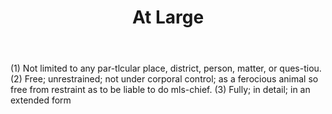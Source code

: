 ---
title: At Large
permalink: "/definitions/at-large.html"
body: "(1) Not limited to any par-tlcular place, district, person, matter, or ques-tiou.
  (2) Free; unrestrained; not under corporal control; as a ferocious animal so free
  from restraint as to be liable to do mls-chief. (3) Fully; in detail; in an extended
  form"
published_at: '2018-07-07'
layout: post
---